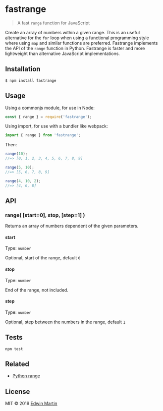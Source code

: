 # fastrange

> A fast `range` function for JavaScript

Create an array of numbers within a given range.
This is an useful alternative for the `for` loop when using a functional programming style
where using `map` and similar functions are preferred.
Fastrange implements the API of the `range` function in Python.
Fastrange is faster and more lightweight than alternative JavaScript implementations.

## Installation

```shell
$ npm install fastrange
```

## Usage

Using a commonjs module, for use in Node:

```js
const { range } = require('fastrange');
```

Using import, for use with a bundler like webpack:

```js
import { range } from 'fastrange';
```

Then:

```js
range(10);
//=> [0, 1, 2, 3, 4, 5, 6, 7, 8, 9]

range(5, 10);
//=> [5, 6, 7, 8, 9]

range(4, 10, 2);
//=> [4, 6, 8]
```

## API

### range( \[start=0\], stop, \[step=1\] )

Returns an array of numbers dependent of the given parameters.

#### start

Type: `number`

Optional, start of the range, default `0`

#### stop

Type: `number`

End of the range, not included.

#### step

Type: `number`

Optional, step between the numbers in the range, default `1`

## Tests

```shell
npm test
```

## Related

- [Python range](https://docs.python.org/3/library/stdtypes.html#range)

## License

MIT © 2019 [Edwin Martin](https://bitstorm.org/)
